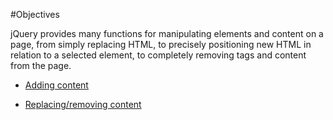 #Objectives

jQuery provides many functions for manipulating elements and content on a page, from simply replacing HTML, to precisely positioning new HTML in relation to a selected element, to completely removing tags and content from the page.

- [Adding content](#01)

- [Replacing/removing content](#02)
